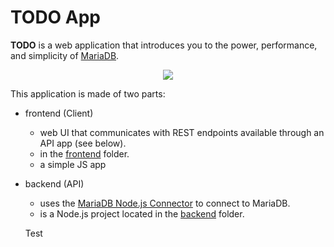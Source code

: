 # TODO App

**TODO** is a web application that introduces you to the power, performance, and simplicity of [MariaDB](https://mariadb.com/products/).

<p align="center" spacing="10">
    <kbd>
        <img src="media/demo.gif" />
    </kbd>
</p>


This application is made of two parts:

* frontend (Client)
    - web UI that communicates with REST endpoints available through an API app (see below).
    - in the [frontend](srv/frontend) folder.
    - a simple JS app
* backend (API)
    - uses the [MariaDB Node.js Connector](https://github.com/mariadb-corporation/mariadb-connector-nodejs) to connect to MariaDB.
    - is a Node.js project located in the [backend](src/backend) folder.

    Test
